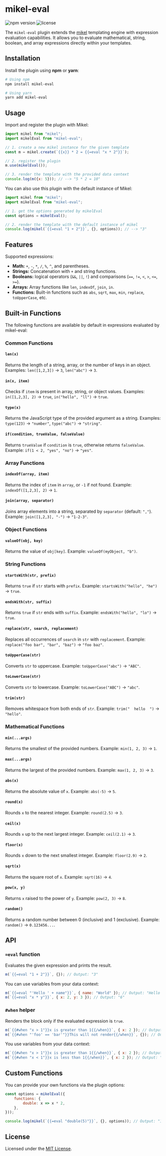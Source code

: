 # mikel-eval

![npm version](https://badgen.net/npm/v/mikel-eval?labelColor=1d2734&color=21bf81)
![license](https://badgen.net/github/license/jmjuanes/mikel?labelColor=1d2734&color=21bf81)

The `mikel-eval` plugin extends the [mikel](https://github.com/jmjuanes/mikel) templating engine with expression evaluation capabilities. It allows you to evaluate mathematical, string, boolean, and array expressions directly within your templates.

## Installation

Install the plugin using **npm** or **yarn**:

```bash
# Using npm
npm install mikel-eval

# Using yarn
yarn add mikel-eval
```

## Usage

Import and register the plugin with Mikel:

```javascript
import mikel from "mikel";
import mikelEval from "mikel-eval";

// 1. create a new mikel instance for the given template
const m = mikel.create(`{{x}} * 2 = {{=eval "x * 2"}}`);

// 2. register the plugin
m.use(mikelEval());

// 3. render the template with the provided data context
console.log(m({x: 5})); // --> "5 * 2 = 10"
```

You can also use this plugin with the default instance of Mikel:

```javascript
import mikel from "mikel";
import mikelEval from "mikel-eval";

// 1. get the options generated by mikelEval
const options = mikelEval();

// 2. render the template with the default instance of mikel
console.log(mikel(`{{=eval "1 + 2"}}`, {}, options)); // --> "3"
```

## Features

Supported expressions:

- **Math:** `+`, `-`, `*`, `/`, `%`, `^`, and parentheses.
- **Strings:** Concatenation with `+` and string functions.
- **Booleans:** logical operators (`&&`, `||`, `!`) and comparisons (`==`, `!=`, `<`, `>`, `<=`, `>=`).
- **Arrays:** Array functions like `len`, `indexOf`, `join`, `in`.
- **Functions:** Built-in functions such as `abs`, `sqrt`, `max`, `min`, `replace`, `toUpperCase`, etc.

## Built-in Functions

The following functions are available by default in expressions evaluated by mikel-eval:

### Common Functions

#### `len(x)`

Returns the length of a string, array, or the number of keys in an object. Examples: `len([1,2,3])` → `3`, `len("abc")` → `3`.

#### `in(x, item)`

Checks if `item` is present in array, string, or object values. Examples: `in([1,2,3], 2)` → `true`, `in("hello", "ll")` → `true`.

#### `type(x)`

Returns the JavaScript type of the provided argument as a string. Examples: `type(123)` → `"number"`, `type("abc")` → `"string"`.

#### `if(condition, trueValue, falseValue)`

Returns `trueValue` if `condition` is `true`, otherwise returns `falseValue`. Example: `if(1 < 2, "yes", "no")` → `"yes"`.

### Array Functions

#### `indexOf(array, item)`

Returns the index of `item` in `array`, or `-1` if not found. Example: `indexOf([1,2,3], 2)` → `1`.

#### `join(array, separator)`

Joins array elements into a string, separated by `separator` (default: `","`). Example: `join([1,2,3], "-")` → `"1-2-3"`.

### Object Functions

#### `valueOf(obj, key)`

Returns the value of `obj[key]`. Example: `valueOf(myObject, "b")`.

### String Functions

#### `startsWith(str, prefix)`

Returns `true` if `str` starts with `prefix`. Example: `startsWith("hello", "he")` → `true`.

#### `endsWith(str, suffix)`

Returns `true` if `str` ends with `suffix`. Example: `endsWith("hello", "lo")` → `true`.

#### `replace(str, search, replacement)`

Replaces all occurrences of `search` in `str` with `replacement`. Example: `replace("foo bar", "bar", "baz")` → `"foo baz"`.

#### `toUpperCase(str)`

Converts `str` to uppercase. Example: `toUpperCase("abc")` → `"ABC"`.

#### `toLowerCase(str)`

Converts `str` to lowercase. Example: `toLowerCase("ABC")` → `"abc"`.

#### `trim(str)`

Removes whitespace from both ends of `str`. Example: `trim("  hello  ")` → `"hello"`.

### Mathematical Functions

#### `min(...args)`

Returns the smallest of the provided numbers. Example: `min(1, 2, 3)` → `1`.

#### `max(...args)`

Returns the largest of the provided numbers. Example: `max(1, 2, 3)` → `3`.

#### `abs(x)`

Returns the absolute value of `x`. Example: `abs(-5)` → `5`.

#### `round(x)`

Rounds `x` to the nearest integer. Example: `round(2.5)` → `3`.

#### `ceil(x)`

Rounds `x` up to the next largest integer. Example: `ceil(2.1)` → `3`.

#### `floor(x)`

Rounds `x` down to the next smallest integer. Example: `floor(2.9)` → `2`.

#### `sqrt(x)`

Returns the square root of `x`. Example: `sqrt(16)` → `4`.

#### `pow(x, y)`

Returns `x` raised to the power of `y`. Example: `pow(2, 3)` → `8`.

#### `random()`

Returns a random number between 0 (inclusive) and 1 (exclusive). Example: `random()` → `0.123456...`.

## API

### `=eval` function

Evaluates the given expression and prints the result.

```javascript
m(`{{=eval "1 + 2"}}`, {}); // Output: "3"
```

You can use variables from your data context:

```javascript
m(`{{=eval "'Hello ' + name"}}`, { name: "World" }); // Output: "Hello World"
m(`{{=eval "x * y"}}`, { x: 2, y: 3 }); // Output: "6"
```

### `#when` helper

Renders the block only if the evaluated expression is `true`.

```javascript
m(`{{#when "x > 1"}}x is greater than 1{{/when}}`, { x: 2 }); // Output: "x is greater than 1"
m(`{{#when "'foo' == 'bar'"}}This will not render{{/when}}`, {}); // Output: ""
```

You use variables from your data context:

```javascript
m(`{{#when "x > 1"}}x is greater than 1{{/when}}`, { x: 2 }); // Output: "x is greater than 1"
m(`{{#when "x < 1"}}x is less than 1{{/when}}`, { x: 2 }); // Output: ""
```

## Custom Functions

You can provide your own functions via the plugin options:

```javascript
const options = mikelEval({
    functions: {
        double: x => x * 2,
    },
}));

console.log(mikel(`{{=eval "double(5)"}}`, {}, options)); // Output: "10"
```

## License

Licensed under the [MIT License](../../LICENSE).

